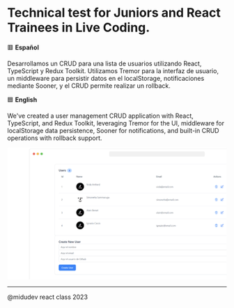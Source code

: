 # Technical test for Juniors and React Trainees in Live Coding.

🟥 **Español**

Desarrollamos un CRUD para una lista de usuarios utilizando React, TypeScript y Redux Toolkit. Utilizamos Tremor para la interfaz de usuario, un middleware para persistir datos en el localStorage, notificaciones mediante Sooner, y el CRUD permite realizar un rollback.

🟦 **English**

We've created a user management CRUD application with React, TypeScript, and Redux Toolkit, leveraging Tremor for the UI, middleware for localStorage data persistence, Sooner for notifications, and built-in CRUD operations with rollback support.

<img src='public/react-redux-crud.png'/>

--- 

@midudev react class 2023
